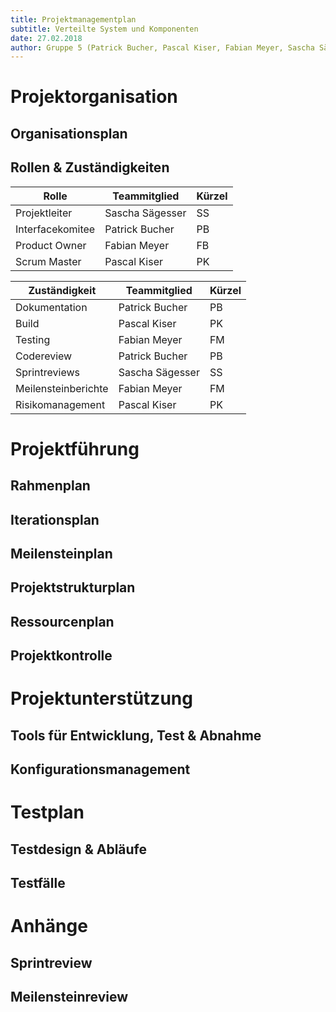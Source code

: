```yaml
---
title: Projektmanagementplan
subtitle: Verteilte System und Komponenten
date: 27.02.2018
author: Gruppe 5 (Patrick Bucher, Pascal Kiser, Fabian Meyer, Sascha Sägesser)
---
```


# Projektorganisation
## Organisationsplan
## Rollen & Zuständigkeiten

| Rolle              | Teammitglied      | Kürzel   |
| ------------------ | ----------------- | -------- |
| Projektleiter      | Sascha Sägesser   | SS       |
| Interfacekomitee   | Patrick Bucher    | PB       |
| Product Owner      | Fabian Meyer      | FB       |
| Scrum Master       | Pascal Kiser      | PK       |

| Zuständigkeit         | Teammitglied      | Kürzel   |
| --------------------- | ----------------- | -------- |
| Dokumentation         | Patrick Bucher    | PB       |
| Build                 | Pascal Kiser      | PK       |
| Testing               | Fabian Meyer      | FM       |
| Codereview            | Patrick Bucher    | PB       |
| Sprintreviews         | Sascha Sägesser   | SS       |
| Meilensteinberichte   | Fabian Meyer      | FM       |
| Risikomanagement      | Pascal Kiser      | PK       |

# Projektführung
## Rahmenplan
## Iterationsplan
## Meilensteinplan
## Projektstrukturplan
## Ressourcenplan
## Projektkontrolle

# Projektunterstützung
## Tools für Entwicklung, Test & Abnahme
## Konfigurationsmanagement

# Testplan
## Testdesign & Abläufe
## Testfälle

# Anhänge
## Sprintreview
## Meilensteinreview
